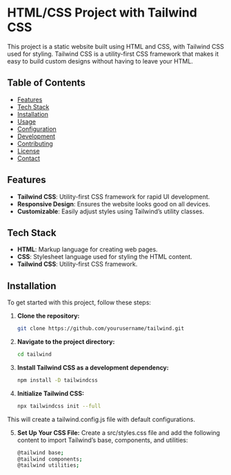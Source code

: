 # HTML/CSS Project with Tailwind CSS

This project is a static website built using HTML and CSS, with Tailwind CSS used for styling. Tailwind CSS is a utility-first CSS framework that makes it easy to build custom designs without having to leave your HTML.

## Table of Contents

- [Features](#features)
- [Tech Stack](#tech-stack)
- [Installation](#installation)
- [Usage](#usage)
- [Configuration](#configuration)
- [Development](#development)
- [Contributing](#contributing)
- [License](#license)
- [Contact](#contact)

## Features

- **Tailwind CSS**: Utility-first CSS framework for rapid UI development.
- **Responsive Design**: Ensures the website looks good on all devices.
- **Customizable**: Easily adjust styles using Tailwind’s utility classes.

## Tech Stack

- **HTML**: Markup language for creating web pages.
- **CSS**: Stylesheet language used for styling the HTML content.
- **Tailwind CSS**: Utility-first CSS framework.

## Installation

To get started with this project, follow these steps:

1. **Clone the repository:**

   ```bash
   git clone https://github.com/yourusername/tailwind.git

2. **Navigate to the project directory:**

   ```bash
   cd tailwind

3. **Install Tailwind CSS as a development dependency:**

   ```bash
   npm install -D tailwindcss

4. **Initialize Tailwind CSS:**
   
   ```bash
   npx tailwindcss init --full
  This will create a tailwind.config.js file with default configurations.
  
5. **Set Up Your CSS File:**
  Create a src/styles.css file and add the following content to import Tailwind’s base, components, and utilities:

   ```bash
   @tailwind base;
   @tailwind components;
   @tailwind utilities;
